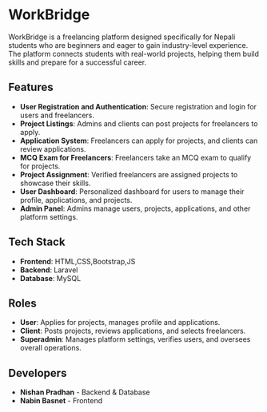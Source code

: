 # WorkBridge
   

 
   
WorkBridge is a freelancing platform designed specifically for Nepali students who are beginners and eager to gain industry-level experience. The platform connects students with real-world projects, helping them build skills and prepare for a successful career.

## Features

- **User Registration and Authentication**: Secure registration and login for users and freelancers.
- **Project Listings**: Admins and clients can post projects for freelancers to apply.
- **Application System**: Freelancers can apply for projects, and clients can review applications.
- **MCQ Exam for Freelancers**: Freelancers take an MCQ exam to qualify for projects.
- **Project Assignment**: Verified freelancers are assigned projects to showcase their skills.
- **User Dashboard**: Personalized dashboard for users to manage their profile, applications, and projects.
- **Admin Panel**: Admins manage users, projects, applications, and other platform settings.

## Tech Stack

- **Frontend**: HTML,CSS,Bootstrap,JS
- **Backend**: Laravel
- **Database**: MySQL

## Roles

- **User**: Applies for projects, manages profile and applications.
- **Client**: Posts projects, reviews applications, and selects freelancers.
- **Superadmin**: Manages platform settings, verifies users, and oversees overall operations.

## Developers

- **Nishan Pradhan** - Backend & Database
- **Nabin Basnet** - Frontend
